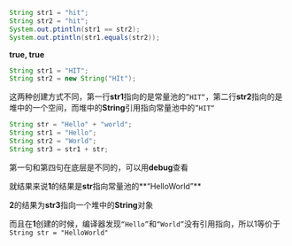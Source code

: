 ```java
String str1 = "hit";
String str2 = "hit";
System.out.ptintln(str1 == str2);
System.out.ptintln(str1.equals(str2));
```

**true, true**

```java
String str1 = "HIT";
String str2 = new String("HIt");
```

这两种创建方式不同，第一行**str1**指向的是常量池的`”HIT“`，第二行**str2**指向的是堆中的一个空间，而堆中的**String**引用指向常量池中的`”HIT“`

```java
String str = "Hello" + "world";
String str1 = "Hello";
String str2 = "World";
String str3 = str1 + str;
```

第一句和第四句在底层是不同的，可以用**debug**查看

就结果来说**1**的结果是**str**指向常量池的**“HelloWorld”**

**2**的结果为**str3**指向一个堆中的**String**对象

而且在**1**创建的时候，编译器发现`“Hello”`和`“World”`没有引用指向，所以1等价于`String str = "HelloWorld"`

